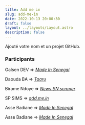 ```yaml
---
title: Add me in
slug: add-me-in
date: 2022-10-13 20:00:30
draft: false
layout: ../layouts/Layout.astro
description: false
---
```


Ajouté votre nom et un projet GitHub.

### Participants

Galsen DEV => *[Made In Senegal](https://github.com/GalsenDev221/made.in.senegal)*

Daouda BA => *[Taaru](https://github.com/daoodaba975/taaru)*

Birame Ndoye => *[News SN scraper](https://github.com/biramendoye/news-sn-scraper)*

SP SIMS   => *[add.me.in](https://github.com/KariSims/add.me.in)*

Asse Badiane => *[Made In Senegal](https://github.com/Bonde98/Maodo-Malick_pd_p2.git)*

Asse Badiane => *[Made In Senegal](https://github.com/Bonde98/Ecommerce-suite_pd_10.git)*